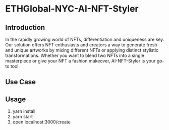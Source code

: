 # ETHGlobal-NYC-AI-NFT-Styler

## Introduction

In the rapidly growing world of NFTs, differentiation and uniqueness are key. Our solution offers NFT enthusiasts and creators a way to generate fresh and unique artworks by mixing different NFTs or applying distinct stylistic transformations. Whether you want to blend two NFTs into a single masterpiece or give your NFT a fashion makeover, AI-NFT-Styler is your go-to tool.

## Use Case

## Usage

1. yarn install
2. yarn start
3. open localhost:3000/create
